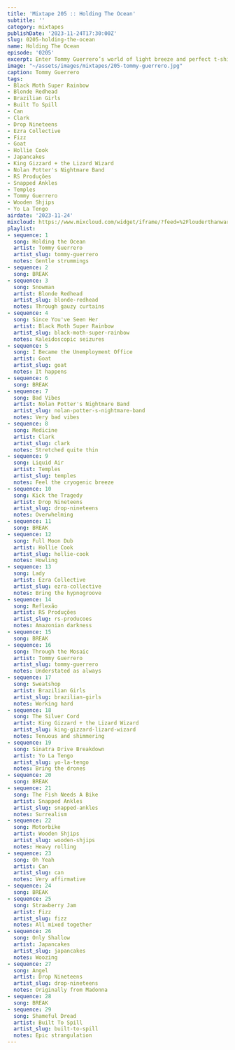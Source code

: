 ```yaml
---
title: 'Mixtape 205 :: Holding The Ocean'
subtitle: ''
category: mixtapes
publishDate: '2023-11-24T17:30:00Z'
slug: 0205-holding-the-ocean
name: Holding The Ocean
episode: '0205'
excerpt: Enter Tommy Guerrero’s world of light breeze and perfect t-shirt weather.
image: "~/assets/images/mixtapes/205-tommy-guerrero.jpg"
caption: Tommy Guerrero
tags:
- Black Moth Super Rainbow
- Blonde Redhead
- Brazilian Girls
- Built To Spill
- Can
- Clark
- Drop Nineteens
- Ezra Collective
- Fizz
- Goat
- Hollie Cook
- Japancakes
- King Gizzard + the Lizard Wizard
- Nolan Potter's Nightmare Band
- RS Produções
- Snapped Ankles
- Temples
- Tommy Guerrero
- Wooden Shjips
- Yo La Tengo
airdate: '2023-11-24'
mixcloud: https://www.mixcloud.com/widget/iframe/?feed=%2Flouderthanwar%2Fthe-final-hour-205-holding-the-ocean-2023-11-24%2F&hide_artwork=1&hide_cover=1
playlist:
- sequence: 1
  song: Holding the Ocean
  artist: Tommy Guerrero
  artist_slug: tommy-guerrero
  notes: Gentle strummings
- sequence: 2
  song: BREAK
- sequence: 3
  song: Snowman
  artist: Blonde Redhead
  artist_slug: blonde-redhead
  notes: Through gauzy curtains
- sequence: 4
  song: Since You've Seen Her
  artist: Black Moth Super Rainbow
  artist_slug: black-moth-super-rainbow
  notes: Kaleidoscopic seizures
- sequence: 5
  song: I Became the Unemployment Office
  artist: Goat
  artist_slug: goat
  notes: It happens
- sequence: 6
  song: BREAK
- sequence: 7
  song: Bad Vibes
  artist: Nolan Potter's Nightmare Band
  artist_slug: nolan-potter-s-nightmare-band
  notes: Very bad vibes
- sequence: 8
  song: Medicine
  artist: Clark
  artist_slug: clark
  notes: Stretched quite thin
- sequence: 9
  song: Liquid Air
  artist: Temples
  artist_slug: temples
  notes: Feel the cryogenic breeze
- sequence: 10
  song: Kick the Tragedy
  artist: Drop Nineteens
  artist_slug: drop-nineteens
  notes: Overwhelming
- sequence: 11
  song: BREAK
- sequence: 12
  song: Full Moon Dub
  artist: Hollie Cook
  artist_slug: hollie-cook
  notes: Howling
- sequence: 13
  song: Lady
  artist: Ezra Collective
  artist_slug: ezra-collective
  notes: Bring the hypnogroove
- sequence: 14
  song: Reflexão
  artist: RS Produções
  artist_slug: rs-producoes
  notes: Amazonian darkness
- sequence: 15
  song: BREAK
- sequence: 16
  song: Through the Mosaic
  artist: Tommy Guerrero
  artist_slug: tommy-guerrero
  notes: Understated as always
- sequence: 17
  song: Sweatshop
  artist: Brazilian Girls
  artist_slug: brazilian-girls
  notes: Working hard
- sequence: 18
  song: The Silver Cord
  artist: King Gizzard + the Lizard Wizard
  artist_slug: king-gizzard-lizard-wizard
  notes: Tenuous and shimmering
- sequence: 19
  song: Sinatra Drive Breakdown
  artist: Yo La Tengo
  artist_slug: yo-la-tengo
  notes: Bring the drones
- sequence: 20
  song: BREAK
- sequence: 21
  song: The Fish Needs A Bike
  artist: Snapped Ankles
  artist_slug: snapped-ankles
  notes: Surrealism
- sequence: 22
  song: Motorbike
  artist: Wooden Shjips
  artist_slug: wooden-shjips
  notes: Heavy rolling
- sequence: 23
  song: Oh Yeah
  artist: Can
  artist_slug: can
  notes: Very affirmative
- sequence: 24
  song: BREAK
- sequence: 25
  song: Strawberry Jam
  artist: Fizz
  artist_slug: fizz
  notes: All mixed together
- sequence: 26
  song: Only Shallow
  artist: Japancakes
  artist_slug: japancakes
  notes: Woozing
- sequence: 27
  song: Angel
  artist: Drop Nineteens
  artist_slug: drop-nineteens
  notes: Originally from Madonna
- sequence: 28
  song: BREAK
- sequence: 29
  song: Shameful Dread
  artist: Built To Spill
  artist_slug: built-to-spill
  notes: Epic strangulation
---
```


